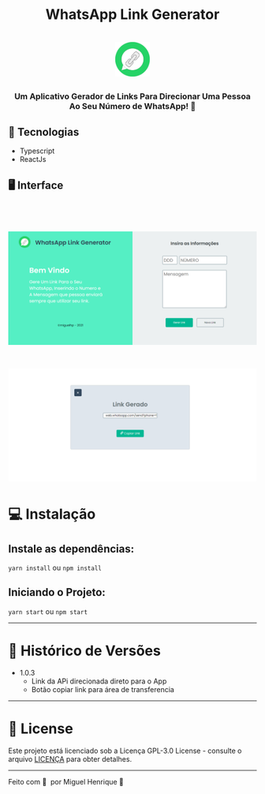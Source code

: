 <h1 align='center'>WhatsApp Link Generator</h1>
<h1 align="center">
    <img alt="Whatsapp_Link_Generator" title="Whatsapp_Link_Generator" width='70' height='70' src=".github/logo.svg" />
</h1>

<h3 align='center'> Um Aplicativo Gerador de Links Para Direcionar Uma Pessoa Ao Seu Número de WhatsApp! 🔗</h3>

## 🚀 Tecnologias

* Typescript
* ReactJs

## 🖥️ Interface
<br>
<h1 align="center">
    <img alt="Home" src=".github/landing.png" />
</h1>
<h1 align="center">
    <img alt="CopyLink" src=".github/linkgerated.png" />
</h1>


# 💻 Instalação

## Instale as dependências:

```yarn install``` ou ```npm install```

## Iniciando o Projeto:

`yarn start` ou `npm start`
***
# :paperclip: Histórico de Versões
* 1.0.3
    * Link da APi direcionada direto para o App
    * Botão copiar link para área de transferencia
***

# 📝 License

Este projeto está licenciado sob a Licença GPL-3.0 License - consulte o arquivo [LICENÇA](LICENSE) para obter detalhes.

***

Feito com 💜 &nbsp;por Miguel Henrique 👋
